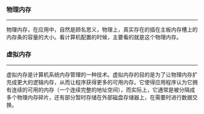### **物理内存**
---

物理内存，在应用中，自然是顾名思义，物理上，真实存在的插在主板内存槽上的内存条的容量的大小。看计算机配置的时候，主要看的就是这个物理内存。

### **虚拟内存**
---

虚拟内存是计算机系统内存管理的一种技术。虚拟内存的目的是为了让物理内存扩充成更大的逻辑内存，从而让程序获得更多的可用内存。它使得应用程序认为它拥有连续的可用的内存（一个连续完整的地址空间），而实际上，它通常是被分隔成多个物理内存碎片，还有部分暂时存储在外部磁盘存储器上，在需要时进行数据交换。